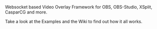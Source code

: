 Websocket based Video Overlay Framework for OBS, OBS-Studio, XSplit, CasparCG and more.

Take a look at the Examples and the Wiki to find out how it all works.